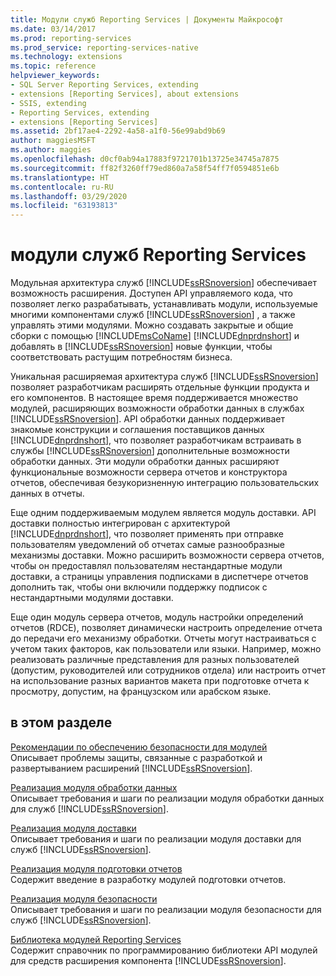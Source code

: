 ```yaml
---
title: Модули служб Reporting Services | Документы Майкрософт
ms.date: 03/14/2017
ms.prod: reporting-services
ms.prod_service: reporting-services-native
ms.technology: extensions
ms.topic: reference
helpviewer_keywords:
- SQL Server Reporting Services, extending
- extensions [Reporting Services], about extensions
- SSIS, extending
- Reporting Services, extending
- extensions [Reporting Services]
ms.assetid: 2bf17ae4-2292-4a58-a1f0-56e99abd9b69
author: maggiesMSFT
ms.author: maggies
ms.openlocfilehash: d0cf0ab94a17883f9721701b13725e34745a7875
ms.sourcegitcommit: ff82f3260ff79ed860a7a58f54ff7f0594851e6b
ms.translationtype: HT
ms.contentlocale: ru-RU
ms.lasthandoff: 03/29/2020
ms.locfileid: "63193813"
---
```

# <a name="reporting-services-extensions"></a>модули служб Reporting Services
  Модульная архитектура служб [!INCLUDE[ssRSnoversion](../../includes/ssrsnoversion-md.md)] обеспечивает возможность расширения. Доступен API управляемого кода, что позволяет легко разрабатывать, устанавливать модули, используемые многими компонентами служб [!INCLUDE[ssRSnoversion](../../includes/ssrsnoversion-md.md)] , а также управлять этими модулями. Можно создавать закрытые и общие сборки с помощью [!INCLUDE[msCoName](../../includes/msconame-md.md)] [!INCLUDE[dnprdnshort](../../includes/dnprdnshort-md.md)] и добавлять в [!INCLUDE[ssRSnoversion](../../includes/ssrsnoversion-md.md)] новые функции, чтобы соответствовать растущим потребностям бизнеса.  
  
 Уникальная расширяемая архитектура служб [!INCLUDE[ssRSnoversion](../../includes/ssrsnoversion-md.md)] позволяет разработчикам расширять отдельные функции продукта и его компонентов. В настоящее время поддерживается множество модулей, расширяющих возможности обработки данных в службах [!INCLUDE[ssRSnoversion](../../includes/ssrsnoversion-md.md)]. API обработки данных поддерживает знакомые конструкции и соглашения поставщиков данных [!INCLUDE[dnprdnshort](../../includes/dnprdnshort-md.md)], что позволяет разработчикам встраивать в службы [!INCLUDE[ssRSnoversion](../../includes/ssrsnoversion-md.md)] дополнительные возможности обработки данных. Эти модули обработки данных расширяют функциональные возможности сервера отчетов и конструктора отчетов, обеспечивая безукоризненную интеграцию пользовательских данных в отчеты.  
  
 Еще одним поддерживаемым модулем является модуль доставки. API доставки полностью интегрирован с архитектурой [!INCLUDE[dnprdnshort](../../includes/dnprdnshort-md.md)], что позволяет применять при отправке пользователям уведомлений об отчетах самые разнообразные механизмы доставки. Можно расширить возможности сервера отчетов, чтобы он предоставлял пользователям нестандартные модули доставки, а страницы управления подписками в диспетчере отчетов дополнить так, чтобы они включили поддержку подписок с нестандартными модулями доставки.  
  
 Еще один модуль сервера отчетов, модуль настройки определений отчетов (RDCE), позволяет динамически настроить определение отчета до передачи его механизму обработки. Отчеты могут настраиваться с учетом таких факторов, как пользователи или языки. Например, можно реализовать различные представления для разных пользователей (допустим, руководителей или сотрудников отдела) или настроить отчет на использование разных вариантов макета при подготовке отчета к просмотру, допустим, на французском или арабском языке.  
  
## <a name="in-this-section"></a>в этом разделе  
 [Рекомендации по обеспечению безопасности для модулей](../../reporting-services/extensions/security-considerations-for-extensions.md)  
 Описывает проблемы защиты, связанные с разработкой и развертыванием расширений [!INCLUDE[ssRSnoversion](../../includes/ssrsnoversion-md.md)].  
  
 [Реализация модуля обработки данных](../../reporting-services/extensions/data-processing/implementing-a-data-processing-extension.md)  
 Описывает требования и шаги по реализации модуля обработки данных для служб [!INCLUDE[ssRSnoversion](../../includes/ssrsnoversion-md.md)].  
  
 [Реализация модуля доставки](../../reporting-services/extensions/delivery-extension/implementing-a-delivery-extension.md)  
 Описывает требования и шаги по реализации модуля доставки для служб [!INCLUDE[ssRSnoversion](../../includes/ssrsnoversion-md.md)].  
  
 [Реализация модуля подготовки отчетов](../../reporting-services/extensions/rendering-extension/implementing-a-rendering-extension.md)  
 Содержит введение в разработку модулей подготовки отчетов.  
  
 [Реализация модуля безопасности](../../reporting-services/extensions/security-extension/implementing-a-security-extension.md)  
 Описывает требования и шаги по реализации модуля безопасности для служб [!INCLUDE[ssRSnoversion](../../includes/ssrsnoversion-md.md)].  
  
 [Библиотека модулей Reporting Services](../../reporting-services/extensions/reporting-services-extension-library.md)  
 Содержит справочник по программированию библиотеки API модулей для средств расширения компонента [!INCLUDE[ssRSnoversion](../../includes/ssrsnoversion-md.md)].  
  
  

